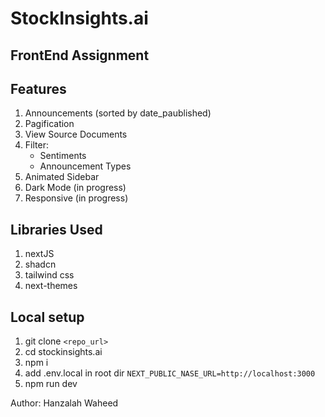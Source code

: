 # StockInsights.ai
## FrontEnd Assignment

## Features
1. Announcements (sorted by date_paublished)
2. Pagification
3. View Source Documents
4. Filter:
    - Sentiments
    - Announcement Types
5. Animated Sidebar
6. Dark Mode (in progress)
7. Responsive (in progress)

## Libraries Used
1. nextJS
2. shadcn
3. tailwind css
4. next-themes

## Local setup
1. git clone `<repo_url>`
2. cd stockinsights.ai
3. npm i
4. add .env.local in root dir 
``` NEXT_PUBLIC_NASE_URL=http://localhost:3000 ```
5. npm run dev

Author: Hanzalah Waheed